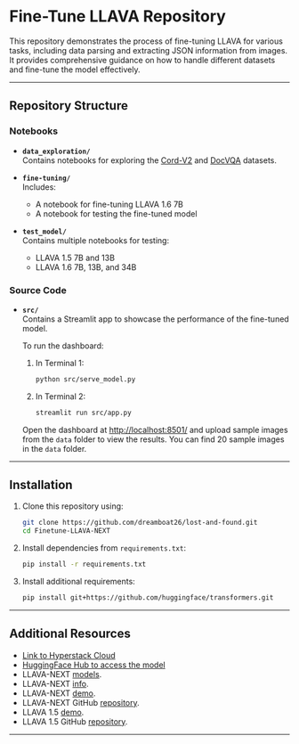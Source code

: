 # Fine-Tune LLAVA Repository

This repository demonstrates the process of fine-tuning LLAVA for various tasks, including data parsing and extracting JSON information from images. It provides comprehensive guidance on how to handle different datasets and fine-tune the model effectively.

---

## Repository Structure

### Notebooks
- **`data_exploration/`**  
  Contains notebooks for exploring the [Cord-V2](https://huggingface.co/datasets/naver-clova-ix/cord-v2) and [DocVQA](https://huggingface.co/datasets/nielsr/docvqa_1200_examples) datasets.

- **`fine-tuning/`**  
  Includes:
  - A notebook for fine-tuning LLAVA 1.6 7B
  - A notebook for testing the fine-tuned model

- **`test_model/`**  
  Contains multiple notebooks for testing:
  - LLAVA 1.5 7B and 13B
  - LLAVA 1.6 7B, 13B, and 34B

### Source Code
- **`src/`**  
  Contains a Streamlit app to showcase the performance of the fine-tuned model. 

  To run the dashboard:
  1. In Terminal 1:
     ```bash
     python src/serve_model.py
     ```
  2. In Terminal 2:
     ```bash
     streamlit run src/app.py
     ```
  Open the dashboard at [http://localhost:8501/](http://localhost:8501/) and upload sample images from the `data` folder to view the results. You can find 20 sample images in the `data` folder.

---

## Installation

1. Clone this repository using:
    ```bash
    git clone https://github.com/dreamboat26/lost-and-found.git
    cd Finetune-LLAVA-NEXT
    ```

2. Install dependencies from `requirements.txt`:
   ```bash
   pip install -r requirements.txt
   ```

3. Install additional requirements:
   ```bash
   pip install git+https://github.com/huggingface/transformers.git
   ```
---

## Additional Resources

- [Link to Hyperstack Cloud](https://www.hyperstack.cloud/?utm_source=Influencer&utm_medium=AI%20Round%20Table&utm_campaign=Video%201)
- [HuggingFace Hub to access the model](https://huggingface.co/Farzad-R/llava-v1.6-mistral-7b-cordv2)
- LLAVA-NEXT [models](https://huggingface.co/docs/transformers/en/model_doc/llava_next).
- LLAVA-NEXT [info](https://llava-vl.github.io/blog/2024-01-30-llava-next/).
- LLAVA-NEXT [demo](https://huggingface.co/spaces/lmms-lab/LLaVA-NeXT-Interleave-Demo).
- LLAVA-NEXT GitHub [repository](https://github.com/LLaVA-VL/LLaVA-NeXT).
- LLAVA 1.5 [demo](https://llava.hliu.cc/).
- LLAVA 1.5 GitHub [repository](https://github.com/haotian-liu/LLaVA).

---
